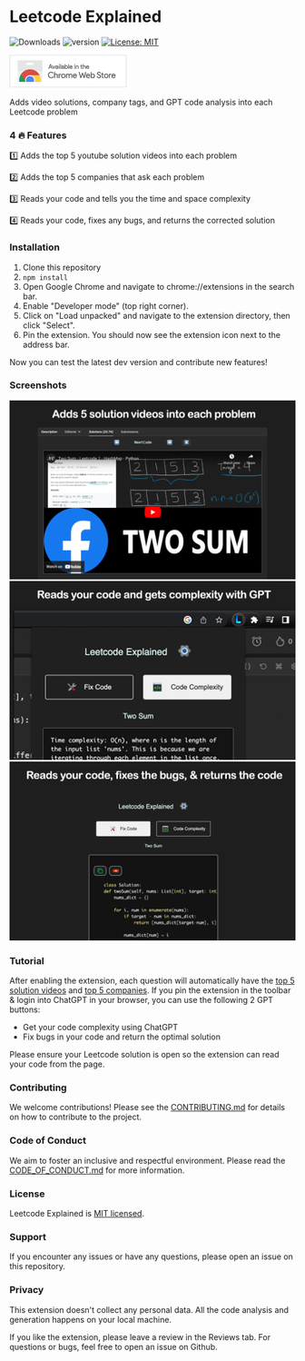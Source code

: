 # Leetcode Explained 

![Downloads](https://img.shields.io/chrome-web-store/users/cofoinjfjcpgcjiinjhcpomcjoalijbe) 
![version](https://img.shields.io/badge/version-2.0.2-blue) 
[![License: MIT](https://img.shields.io/badge/License-MIT-yellow.svg)](https://opensource.org/licenses/MIT)

[![Badge](src/assets/images/badge.png)](https://chrome.google.com/webstore/detail/leetcode-explained/cofoinjfjcpgcjiinjhcpomcjoalijbe)

Adds video solutions, company tags, and GPT code analysis into each Leetcode problem

### 4 🔥 Features

1️⃣ Adds the top 5 youtube solution videos into each problem

2️⃣ Adds the top 5 companies that ask each problem

3️⃣ Reads your code and tells you the time and space complexity

4️⃣ Reads your code, fixes any bugs, and returns the corrected solution

### Installation


1. Clone this repository
2. ``` npm install ```
3. Open Google Chrome and navigate to chrome://extensions in the search bar.
4. Enable "Developer mode" (top right corner).
5. Click on "Load unpacked" and navigate to the extension directory, then click "Select".
6. Pin the extension. You should now see the extension icon next to the address bar.

Now you can test the latest dev version and contribute new features!

### Screenshots

![Add Video](src/assets/images/screenshots/add-video.png)
![Code Complexity](src/assets/images/screenshots/get-complexity.png)
![Fix Code](src/assets/images/screenshots/fix-code.png)

### Tutorial

After enabling the extension, each question will automatically have the [top 5 solution videos](https://leetcode.com/problems/two-sum/solutions/) and [top 5 companies](https://leetcode.com/problems/two-sum/description/). If you pin the extension in the toolbar & login into ChatGPT in your browser, you can use the following 2 GPT buttons:

- Get your code complexity using ChatGPT
- Fix bugs in your code and return the optimal solution

Please ensure your Leetcode solution is open so the extension can read your code from the page.

### Contributing

We welcome contributions! Please see the [CONTRIBUTING.md](docs/CONTRIBUTING.md) for details on how to contribute to the project.

### Code of Conduct

We aim to foster an inclusive and respectful environment. Please read the [CODE_OF_CONDUCT.md](docs/CODE_OF_CONDUCT.md) for more information.

### License

Leetcode Explained is [MIT licensed](docs/LICENSE).

### Support

If you encounter any issues or have any questions, please open an issue on this repository.

### Privacy

This extension doesn't collect any personal data. All the code analysis and generation happens on your local machine.

If you like the extension, please leave a review in the Reviews tab. For questions or bugs, feel free to open an issue on Github.
